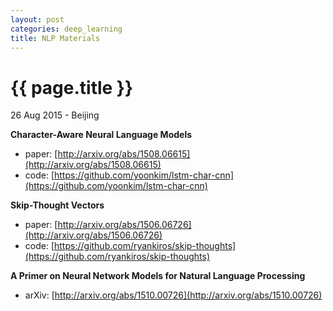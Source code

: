 ```yaml
---
layout: post
categories: deep_learning
title: NLP Materials
---
```


{{ page.title }}
================

<p class="meta">26 Aug 2015 - Beijing</p>

**Character-Aware Neural Language Models**

- paper: [http://arxiv.org/abs/1508.06615](http://arxiv.org/abs/1508.06615)
- code: [https://github.com/yoonkim/lstm-char-cnn](https://github.com/yoonkim/lstm-char-cnn)

**Skip-Thought Vectors**

- paper: [http://arxiv.org/abs/1506.06726](http://arxiv.org/abs/1506.06726)
- code: [https://github.com/ryankiros/skip-thoughts](https://github.com/ryankiros/skip-thoughts)

**A Primer on Neural Network Models for Natural Language Processing**

- arXiv: [http://arxiv.org/abs/1510.00726](http://arxiv.org/abs/1510.00726)
